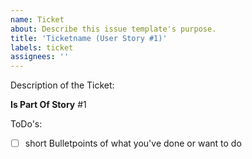 ```yaml
---
name: Ticket
about: Describe this issue template's purpose.
title: 'Ticketname (User Story #1)'
labels: ticket
assignees: ''
---
```


<!--- Required --->
<!--- Create a Branch like in branchname! -->
<!---  create branchname: ticketnumber_ticket_ticketname   -->
Description of the Ticket:

<!--- Required --->
**Is Part Of Story** #1

<!--- Optional --->
ToDo's:
- [ ] short Bulletpoints of what you've done or want to do
